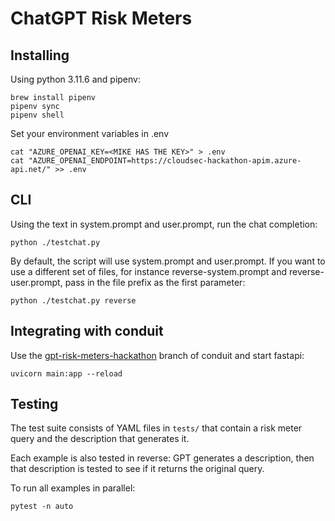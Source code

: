 # ChatGPT Risk Meters

## Installing

Using python 3.11.6 and pipenv:

```
brew install pipenv
pipenv sync
pipenv shell
```

Set your environment variables in .env

```
cat "AZURE_OPENAI_KEY=<MIKE HAS THE KEY>" > .env
cat "AZURE_OPENAI_ENDPOINT=https://cloudsec-hackathon-apim.azure-api.net/" >> .env
```

## CLI

Using the text in system.prompt and user.prompt, run the chat completion:

```
python ./testchat.py
```

By default, the script will use system.prompt and user.prompt. If you want to use a different set of files, for instance reverse-system.prompt and reverse-user.prompt, pass in the file prefix as the first parameter:

```
python ./testchat.py reverse
```

## Integrating with conduit

Use the [gpt-risk-meters-hackathon](https://github.com/KennaSecurity/conduit/tree/gpt-risk-meters-hackathon) branch of conduit and start fastapi:

```
uvicorn main:app --reload
```

## Testing

The test suite consists of YAML files in `tests/` that contain a risk meter query and the description that generates it.

Each example is also tested in reverse: GPT generates a description, then that description is tested to see if it returns the original query.

To run all examples in parallel:

```
pytest -n auto
```
